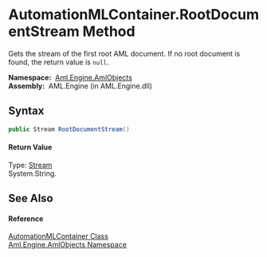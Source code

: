 AutomationMLContainer.RootDocumentStream Method
===============================================
Gets the stream of the first root AML document. If no root document is found, the return value is `null`.

  **Namespace:**  [Aml.Engine.AmlObjects][1]  
  **Assembly:**  AML.Engine (in AML.Engine.dll)

Syntax
------

```csharp
public Stream RootDocumentStream()
```

#### Return Value
Type: [Stream][2]  
 System.String. 

See Also
--------

#### Reference
[AutomationMLContainer Class][3]  
[Aml.Engine.AmlObjects Namespace][1]  

[1]: ../README.md
[2]: https://docs.microsoft.com/dotnet/api/system.io.stream
[3]: README.md
[4]: https://www.automationml.org
[5]: ../../icons/logoShade.png